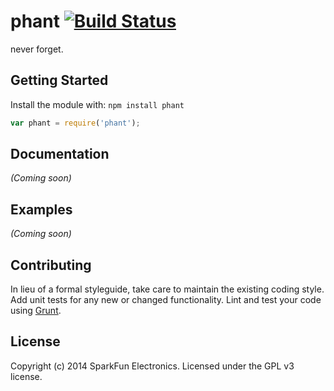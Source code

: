 # phant [![Build Status](https://secure.travis-ci.org/sparkfun/phant.png?branch=master)](http://travis-ci.org/sparkfun/phant)

never forget.

## Getting Started
Install the module with: `npm install phant`

```javascript
var phant = require('phant');
```

## Documentation
_(Coming soon)_

## Examples
_(Coming soon)_

## Contributing
In lieu of a formal styleguide, take care to maintain the existing coding style. Add unit tests for any new or changed functionality. Lint and test your code using [Grunt](http://gruntjs.com/).

## License
Copyright (c) 2014 SparkFun Electronics. Licensed under the GPL v3 license.
